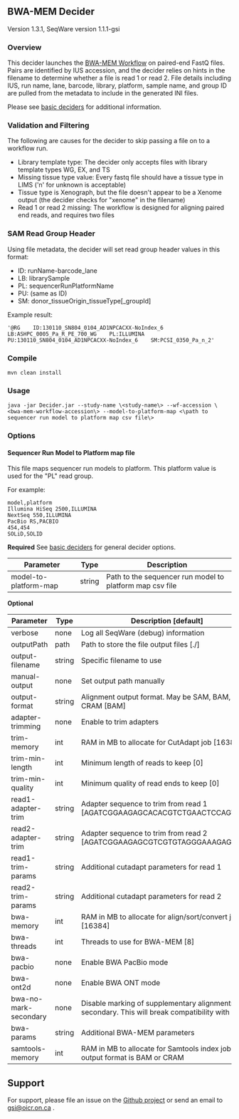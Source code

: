 ## BWA-MEM Decider

Version 1.3.1, SeqWare version 1.1.1-gsi

### Overview

This decider launches the [BWA-MEM Workflow](../workflow-bwa-mem) on paired-end FastQ files. Pairs are identified by IUS accession, and the decider relies on hints in the filename to determine whether a file is read 1 or read 2. File details including IUS, run name, lane, barcode, library, platform, sample name, and group ID are pulled from the metadata to include in the generated INI files.

Please see [basic deciders](https://seqware.github.io/docs/6-pipeline/basic_deciders) for additional information.

### Validation and Filtering

The following are causes for the decider to skip passing a file on to a workflow run.
* Library template type: The decider only accepts files with library template types WG, EX, and TS
* Missing tissue type value: Every fastq file should have a tissue type in LIMS \('n' for unknown is acceptable\)
* Tissue type is Xenograph, but the file doesn't appear to be a Xenome output \(the decider checks for "xenome" in the filename\)
* Read 1 or read 2 missing: The workflow is designed for aligning paired end reads, and requires two files

### SAM Read Group Header

Using file metadata, the decider will set read group header values in this format:
* ID: runName-barcode_lane
* LB: librarySample
* PL: sequencerRunPlatformName
* PU: \(same as ID\)
* SM: donor_tissueOrigin_tissueType\[_groupId\]

Example result:

```
'@RG    ID:130110_SN804_0104_AD1NPCACXX-NoIndex_6    LB:ASHPC_0005_Pa_R_PE_700_WG    PL:ILLUMINA    PU:130110_SN804_0104_AD1NPCACXX-NoIndex_6    SM:PCSI_0350_Pa_n_2'
```

### Compile

```
mvn clean install
```

### Usage
```
java -jar Decider.jar --study-name \<study-name\> --wf-accession \<bwa-mem-workflow-accession\> --model-to-platform-map <\path to sequencer run model to platform map csv file\>
```

### Options

#### Sequencer Run Model to Platform map file
This file maps sequencer run models to platform. This platform value is used for the "PL" read group.

For example:
```
model,platform
Illumina HiSeq 2500,ILLUMINA
NextSeq 550,ILLUMINA
PacBio RS,PACBIO
454,454
SOLiD,SOLID
```

**Required**
See [basic deciders](https://seqware.github.io/docs/6-pipeline/basic_deciders) for general decider options.

Parameter | Type | Description
----------|------|-------------
model-to-platform-map | string | Path to the sequencer run model to platform map csv file 

**Optional**

Parameter | Type | Description \[default\]
----------|------|-------------
verbose | none | Log all SeqWare (debug) information
outputPath | path | Path to store the file output files \[./\]
output-filename | string | Specific filename to use
manual-output | none | Set output path manually
output-format | string | Alignment output format. May be SAM, BAM, or CRAM \[BAM\]
adapter-trimming | none | Enable to trim adapters
trim-memory | int | RAM in MB to allocate for CutAdapt job \[16384\]
trim-min-length | int | Minimum length of reads to keep \[0\]
trim-min-quality | int | Minimum quality of read ends to keep \[0\]
read1-adapter-trim | string | Adapter sequence to trim from read 1 \[AGATCGGAAGAGCACACGTCTGAACTCCAGTCAC\]
read2-adapter-trim | string | Adapter sequence to trim from read 2 \[AGATCGGAAGAGCGTCGTGTAGGGAAAGAGTGT\]
read1-trim-params | string | Additional cutadapt parameters for read 1
read2-trim-params | string | Additional cutadapt parameters for read 2
bwa-memory | int | RAM in MB to allocate for align/sort/convert job \[16384\]
bwa-threads | int | Threads to use for BWA-MEM \[8\]
bwa-pacbio | none | Enable BWA PacBio mode
bwa-ont2d | none | Enable BWA ONT mode
bwa-no-mark-secondary | none | Disable marking of supplementary alignments as secondary. This will break compatibility with Picard
bwa-params | string | Additional BWA-MEM parameters
samtools-memory | int | RAM in MB to allocate for Samtools index job if output format is BAM or CRAM

## Support

For support, please file an issue on the [Github project](https://github.com/oicr-gsi) or send an email to gsi@oicr.on.ca .
